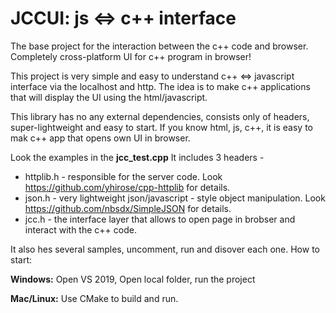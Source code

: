 # JCCUI:  js <=> c++ interface
The base project for the interaction between the c++ code and browser. Completely cross-platform UI for c++ program in browser!

This project is very simple and easy to understand c++ <=> javascript interface via the localhost and http. The idea is to make c++ applications that will display the UI using the html/javascript. 

This library has no any external dependencies, consists only of headers, super-lightweight and easy to start. If you know html, js, c++, it is easy to mak c++ app that opens own UI in browser.

Look the examples in the **jcc_test.cpp**
It includes 3 headers - 
* httplib.h - responsible for the server code. Look https://github.com/yhirose/cpp-httplib for details.
* json.h - very lightweight json/javascript - style object manipulation. Look https://github.com/nbsdx/SimpleJSON for details.
* jcc.h - the interface layer that allows to open page in brobser and interact with the c++ code.

It also hes several samples, uncomment, run and disover each one.
How to start:

**Windows:**
Open VS 2019, Open local folder, run the project

**Mac/Linux:**
Use CMake to build and run.
